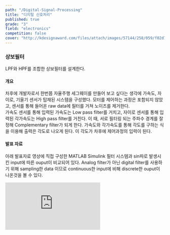 ```yaml
---
path: "/Digital-Signal-Processing"
title: "디지털 신호처리"
published: true
grade: "3"
field: "electronics"
competition: false
cover: "http://kdesignaward.com/files/attach/images/57144/258/059/f02d797ef3f8f963bbff1b273c75f28c.jpg"
---
```


<h3> 상보필터</h3>
<p>
    LPF와 HPF를 조합한 상보필터를 설계한다.
</p>
<h4>개요</h4>
<p>
    차후에 개발자로서 한번쯤 자율주행 세그웨이를 만들어 보고 싶다는 생각에 가속도, 자이로, 기울기 센서가 탑재된 시스템을 구성했다.
    모터를 제어하는 과정은 포함되지 않았고, 센서를 통해 들어온 raw data에 필터를 거쳐 노이즈를 제거한다.
    <br>
    가속도 센서를 통해 입력된 가속도는 Low pass filter를 거치고, 자이로 센서를 통해 입력된 각가속도는 High pass filter를 거친다.
    이 때, 서로 필터링 되는 주파수 경계를 잘 정해 Complementary filter가 되게 한다.
    가속도와 각가속도를 통해 각도를 구하는 식을 이용해 출력은 각도로 나오게 된다.
    이 각도가 차후에 제어과정의 입력이 된다.
</p>
<h4>발표 자료</h4>
<p>
    아래 발표자료 영상에 직접 구성한 MATLAB Simulink 필터 시스템과 sin파로 발생시킨 input에 따른 ouput이 비교되어 있다.
    Analog filter가 아닌 digital filter를 사용하기 위해 sampling한 data 이므로 continuous한 input에 비해 discrete한 ouput이 나온것을
    볼 수 있다.
</p>
<div class="box alt multi">
    <iframe src="https://www.youtube.com/embed/xxslEjCgYFM?list=PLxdB5m160EjRX6fsFnJJ2dcFpma_ApuIS" frameborder="0" allow="accelerometer; autoplay; encrypted-media; gyroscope; picture-in-picture" allowfullscreen></iframe>
</div>